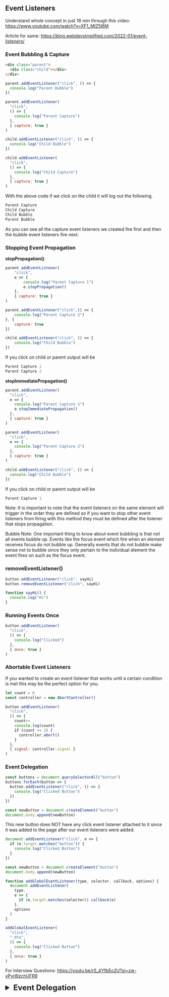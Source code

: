 ## Event Listeners

Understand whole concept in just 18 min through this video: https://www.youtube.com/watch?v=XF1_MlZ5l6M

Article for same: https://blog.webdevsimplified.com/2022-01/event-listeners/

### Event Bubbling & Capture
```html
<div class="parent">
  <div class="child"></div>
</div>
```
```javascript
parent.addEventListener("click", () => {
  console.log("Parent Bubble")
})

parent.addEventListener(
  "click",
  () => {
    console.log("Parent Capture")
  },
  { capture: true }
)

child.addEventListener("click", () => {
  console.log("Child Bubble")
})

child.addEventListener(
  "click",
  () => {
    console.log("Child Capture")
  },
  { capture: true }
)
```

With the above code if we click on the child it will log out the following.

```javascript
Parent Capture
Child Capture
Child Bubble
Parent Bubble
```

As you can see all the capture event listeners we created 
fire first and then the bubble event listeners fire next.

### Stopping Event Propagation

**stopPropagation()**

```javascript
parent.addEventListener(
    "click",
    e => {
        console.log("Parent Capture 1")
        e.stopPropagation()
    },
    { capture: true }
)

parent.addEventListener("click",() => {
    console.log("Parent Capture 2")
}, {
    capture: true
})

child.addEventListener("click", () => {
    console.log("Child Bubble")
})
```

If you click on child or parent output will be
```javascript
Parent Capture 1
Parent Capture 2
```

**stopImmediatePropagation()**
```javascript
parent.addEventListener(
  "click",
  e => {
    console.log("Parent Capture 1")
    e.stopImmediatePropagation()
  },
  { capture: true }
)

parent.addEventListener(
  "click",
  e => {
    console.log("Parent Capture 2")
  },
  { capture: true }
)

child.addEventListener("click", () => {
  console.log("Child Bubble")
})
```

If you click on child or parent output will be
```javascript
Parent Capture 1
```

Note: It is important to note that the event listeners 
on the same element will trigger in the order they 
are defined so if you want to stop other event listeners 
from firing with this method they must be defined after 
the listener that stops propagation.

Bubble Note: One important thing to know about event bubbling is that not all events bubble up. 
Events like the focus event which fire when an element receives focus do not bubble up. 
Generally events that do not bubble make sense not to bubble since they only pertain to 
the individual element the event fires on such as the focus event.


### removeEventListener()

```javascript
button.addEventListener("click", sayHi)
button.removeEventListener("click", sayHi)

function sayHi() {
  console.log("Hi")
}
```

### Running Events Once
```javascript
button.addEventListener(
  "click",
  () => {
    console.log("Clicked")
  },
  { once: true }
)
```

### Abortable Event Listeners
If you wanted to create an event listener that works 
until a certain condition is met this may be the 
perfect option for you.

```javascript
let count = 0
const controller = new AbortController()

button.addEventListener(
  "click",
  () => {
    count++
    console.log(count)
    if (count >= 3) {
      controller.abort()
    }
  },
  { signal: controller.signal }
)
```

### Event Delegation

```javascript
const buttons = document.querySelectorAll("button")
buttons.forEach(button => {
  button.addEventListener("click", () => {
    console.log("Clicked Button")
  })
})

const newButton = document.createElement("button")
document.body.append(newButton)
```

This new button does NOT have any click event listener 
attached to it since it was added to the page after 
our event listeners were added.

```javascript
document.addEventListener("click", e => {
  if (e.target.matches("button")) {
    console.log("Clicked Button")
  }
})

const newButton = document.createElement("button")
document.body.append(newButton)
```

```javascript
function addGlobalEventListener(type, selector, callback, options) {
  document.addEventListener(
    type,
    e => {
      if (e.target.matches(selector)) callback(e)
    },
    options
  )
}

addGlobalEventListener(
  "click",
  ".btn",
  () => {
    console.log("Clicked Button")
  },
  { once: true }
)
```

For Interview Questions: https://youtu.be/rS_4YfbEo2U?si=zw-vPyr8lzchUFR9


<details >
 <summary style="font-size: x-large; font-weight: bold">Event Delegation</summary>

Event delegation is a technique in JavaScript where a single event listener is attached to a parent element instead of attaching event listeners to multiple child elements. When an event occurs on a child element, the event bubbles up the DOM tree, and the parent element's event listener handles the event based on the target element.

Event delegation provides the following benefits:

- **Improved performance**: Attaching a single event listener is more efficient than attaching multiple event listeners to individual elements, especially for large or dynamic lists. This reduces memory usage and improves overall performance.
- **Simplified event handling**: With event delegation, you only need to write the event handling logic once in the parent element's event listener. This makes the code more maintainable and easier to update.
- **Dynamic element support**: Event delegation automatically handles events for dynamically added or removed elements within the parent element. There's no need to manually attach or remove event listeners when the DOM structure changes

However, do note that:

- It is important to identify the target element that triggered the event.
- Not all events can be delegated because they are not bubbled. Non-bubbling events include: `focus`, `blur`, `scroll`, `mouseenter`, `mouseleave`, `resize`, etc.

### Event delegation in JavaScript frameworks

In [React](https://react.dev/), event handlers are attached to the React root's DOM container into which the React tree is rendered. Even though `onClick` is added to child elements, the actual event listeners are attached to the root DOM node, leveraging event delegation to optimize event handling and improve performance.

When an event occurs, React's event listener captures it and determines which React component rendered the target element based on its internal bookkeeping. React then dispatches the event to the appropriate component's event handler by calling the handler function with a synthetic event object. This synthetic event object wraps the native browser event, providing a consistent interface across different browsers and capturing information about the event.

#### By using event delegation, React avoids attaching individual event handlers to each component instance, which would create significant overhead, especially for large component trees. Instead, React leverages the browser's native event bubbling mechanism to capture events at the root and distribute them to the appropriate components.

More Details: https://www.greatfrontend.com/questions/quiz/explain-event-delegation?format=quiz

---
</details>
